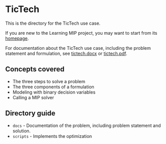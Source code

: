 # TicTech

This is the directory for the TicTech use case.

If you are new to the Learning MIP project, 
you may want to start from its
[homepage](
https://mip-master.github.io/learning_mip/).

For documentation about the TicTech use case, 
including the problem statement and formulation, see 
[tictech.docx](
../tictech/docs/tictech.docx)
or 
[tictech.pdf](
../tictech/docs/tictech.pdf).

## Concepts covered
- The three steps to solve a problem
- The three components of a formulation
- Modeling with binary decision variables
- Calling a MIP solver

## Directory guide
* `docs` - Documentation of the problem, including 
   problem statement and solution.
* `scripts` - Implements the optimization